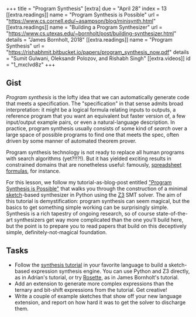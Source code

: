+++
title = "Program Synthesis"
[extra]
due = "April 28"
index = 13
[[extra.readings]]
name = "Program Synthesis is Possible"
url = "https://www.cs.cornell.edu/~asampson/blog/minisynth.html"
[[extra.readings]]
name = "Building a Program Synthesizer"
url = "https://www.cs.utexas.edu/~bornholt/post/building-synthesizer.html"
details = "James Bornholt, 2018"
[[extra.readings]]
name = "Program Synthesis"
url = "https://rishabhmit.bitbucket.io/papers/program_synthesis_now.pdf"
details = "Sumit Gulwani, Oleksandr Polozov, and Rishabh Singh"
[[extra.videos]]
id = "1_mxclvd8z"
+++
## Gist

*Program synthesis* is the lofty idea that we can automatically generate code that meets a specification.
The "specification" in that sense admits broad interpretation:
it might be a logical formula relating inputs to outputs, a reference program that you want an equivalent but faster version of, a few input/output example pairs, or even a natural-language description.
In practice, program synthesis usually consists of some kind of *search* over a large space of possible programs to find one that meets the spec,
often driven by some manner of automated theorem prover.

Program synthesis technology is not ready to replace all human programs with search algorithms (yet?!!?!).
But it has yielded exciting results in constrained domains that are nonetheless useful:
famously, [spreadsheet formulas][flashfill], for instance.

For this lesson, we follow my tutorial-as-blog-post entitled ["Program Synthesis is Possible"][psip] that walks you through the construction of a minimal [sketch][]-based synthesizer in Python using the [Z3][] SMT solver.
The aim of this tutorial is demystification: program synthesis can seem magical, but the basics to get something simple working can be surprisingly simple.
Synthesis is a rich tapestry of ongoing research, so of course state-of-the-art synthesizers get way more complicated than the one you'll build here, but the point is to prepare you to read papers that build on this deceptively simple, definitely-not-magical foundation.

## Tasks

- Follow the [synthesis tutorial][psip] in your favorite language to build a sketch-based expression synthesis engine. You can use Python and Z3 directly, as in Adrian's tutorial, or try [Rosette][], as in James Bornholt's tutorial.
- Add an extension to generate more complex expressions than the ternary and bit-shift expressions from the tutorial. Get creative!
- Write a couple of example sketches that show off your new language extension, and report on how hard it was to get the solver to discharge them.

[rosette]: http://emina.github.io/rosette/
[flashfill]: https://support.microsoft.com/en-us/office/using-flash-fill-in-excel-3f9bcf1e-db93-4890-94a0-1578341f73f7
[psip]: https://www.cs.cornell.edu/~asampson/blog/minisynth.html
[sketch]: https://people.csail.mit.edu/asolar/manual.pdf
[z3]: https://github.com/Z3Prover/z3

